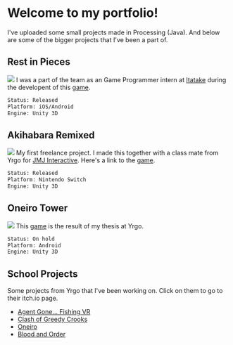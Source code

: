 # Welcome to my portfolio!
I've uploaded some small projects made in Processing (Java). And below are some of the bigger projects that I've been a part of.

## Rest in Pieces
![](http://itatake.com/wp-content/uploads/2019/02/RIP-Poster.jpg)
I was a part of the team as an Game Programmer intern at [Itatake](http://itatake.com) during the developent of this [game](http://itatake.com/rest-in-pieces/).
```bash
Status: Released
Platform: iOS/Android
Engine: Unity 3D
```
## Akihabara Remixed
![](https://cdn02.nintendo-europe.com/media/images/10_share_images/games_15/nintendo_switch_download_software_1/H2x1_NSwitchDS_AkihabaraFeelTheRhythmRemixed_image1600w.jpg)
My first freelance project. I made this together with a class mate from Yrgo for [JMJ Interactive](http://www.jm-j.com/).
Here's a link to the [game](http://www.jm-j.com/akihabararemixed/).
```bash
Status: Released
Platform: Nintendo Switch
Engine: Unity 3D
```

## Oneiro Tower
![](https://img.itch.zone/aW1nLzE2MDY4MDMucG5n/original/OZLw7Y.png)
This [game](https://jimandersson.itch.io/oneiro-tower) is the result of my thesis at Yrgo.
```bash
Status: On hold
Platform: Android
Engine: Unity 3D
```

## School Projects
Some projects from Yrgo that I've been working on. Click on them to go to their itch.io page.
- [Agent Gone... Fishing VR](https://yrgo-game-programmer.itch.io/agent-gone-fishing)
- [Clash of Greedy Crooks](https://yrgo-game-programmer.itch.io/clash-of-greedy-crooks)
- [Oneiro](https://yrgo-game-programmer.itch.io/oneiro)
- [Blood and Order](https://yrgo-game-programmer.itch.io/blood-and-order)
